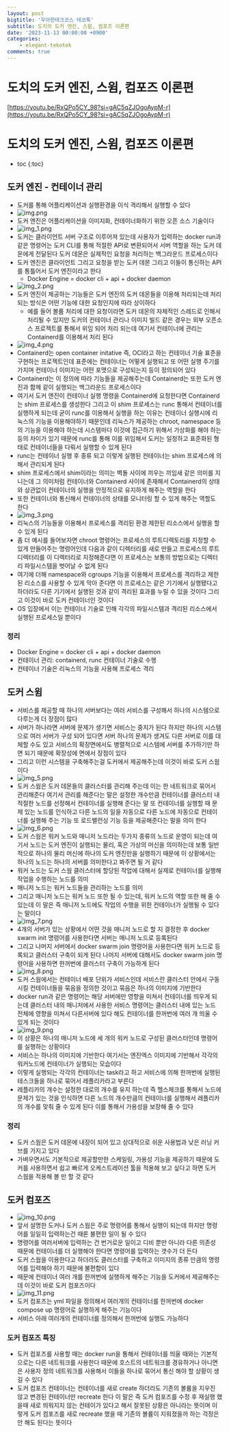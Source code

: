 ```yaml
---
layout: post
bigtitle: '우아한테크코스 테코톡'
subtitle: 도치의 도커 엔진, 스윔, 컴포즈 이론편
date: '2023-11-13 00:00:00 +0900'
categories:
    - elegant-tekotok
comments: true
---
```


# 도치의 도커 엔진, 스윔, 컴포즈 이론편
[https://youtu.be/RxQPo5CY_98?si=gAC5qZJOgoAypM-r](https://youtu.be/RxQPo5CY_98?si=gAC5qZJOgoAypM-r)

# 도치의 도커 엔진, 스윔, 컴포즈 이론편
* toc
{:toc}

## 도커 엔진 - 컨테이너 관리
+ 도커를 통해 어플리케이션과 실행환경을 이식 격리해서 실행할 수 있다
+ ![img.png](../../../assets/img/elegant-tekotok/TOCHI-DockerEngine-Swim-Compose-Theory.png)
+ 도커 엔진은 어플리케이션을 이미지화, 컨테이너화하기 위한 오픈 소스 기술이다
+ ![img_1.png](../../../assets/img/elegant-tekotok/TOCHI-DockerEngine-Swim-Compose-Theory1.png)
+ 도커는 클라이언트 서버 구조로 이루어져 있는데 사용자가 입력하는 docker run과 같은 명령어는 도커 CLI를 통해 적절한 API로 변환되어서 서버 역할을 하는 도커 데몬에게 전달된다 도커 데몬은 실제적인 요청을 처리하는
  백그라운드 프로세스이다 
+ 도커 엔진은 클라이언트 그리고 요청을 받는 도커 데몬 그리고 이들이 통신하는 API를 통틀어서 도커 엔진이라고 한다
  + Docker Engine = docker cli + api + docker daemon
+ ![img_2.png](../../../assets/img/elegant-tekotok/TOCHI-DockerEngine-Swim-Compose-Theory2.png)
+ 도커 엔진이 제공하는 기능들은 도커 엔진의 도커 데몬들을 이용해 처리되는데 처리 되는 방식은 어떤 기능에 대한 요청인지에 따라 상이하다
  + 예를 들어 볼륨 처리에 대한 요청이라면 도커 데몬의 자체적인 스레드로 인해서 처리될 수 있지만 도커의 컨테이너 관리나 이미지 빌드 같은 경우는 외부 오픈소스 프로젝트를 통해서 위임 되어 처리 되는데
    여기서 컨테이너에 관리는 Containerd를 이용해서 처리 된다
+ ![img_4.png](../../../assets/img/elegant-tekotok/TOCHI-DockerEngine-Swim-Compose-Theory4.png)
+ Containerd는 open container initative 즉, OCI라고 하는 컨테이너 기술 표준을 구현하는 프로젝트인데 표준에는 컨테이너는 어떻게 실행되고 또 어떤 실행 주기를 가지며 컨테이너 이미지는 어떤 포맷으로 구성되는지 등이 정의되어 있다
+ Containerd는 이 정의에 따라 기능들을 제공해주는데 Containerd는 또한 도커 엔진과 함께 같이 실행되는 백그라운드 프로세스이다
+ 여기서 도커 엔진이 컨테이너 실행 명령을 Containerd에 요청한다면 Containerd는 shim 프로세스를 생성한다 그리고 이 shim 프로세스는 runc 통해서 컨테이너를 실행하게 되는데 굳이 runc를 이용해서 실행을 하는 이유는 
컨테이너 실행시에 리눅스의 기능을 이용해야하기 때문인데 리눅스가 제공하는 chroot, namespace 등의 기능을 이용해야 하는데 시스템마다 이것에 접근하기 위해서 가상화를 해야 하는 등의 차이가 있기 때문에 runc를 통해 이를 위임해서 
도커는 일정하고 표준화된 형태로 컨테이너들을 다뤄서 실행할 수 있게 된다
+ runc는 컨테이너 실행 후 종류 되고 이렇게 실행된 컨테이너는 shim 프로세스에 의해서 관리되게 된다 
+ shim 프로세스에서 shim이라는 의미는 벽돌 사이에 끼우는 끼임새 같은 의미를 지니는데 그 의미처럼 컨테이너와 Containerd 사이에 존재해서 Containerd의 상태와 상관없이 컨테이너의 실행을 안정적으로 유지하게 해주는 역할을 한다
+ 또한 컨테이너와 통신해서 컨테이너의 상태를 모니터링 할 수 있게 해주는 역할도 한다
+ ![img_3.png](../../../assets/img/elegant-tekotok/TOCHI-DockerEngine-Swim-Compose-Theory3.png)
+ 리눅스의 기능들을 이용해서 프로세스를 격리된 환경 제한된 리소스에서 실행을 할 수 있게 된다
+ 좀 더 예시를 들어보자면 chroot 명령어는 프로세스의 루트디렉토리를 지정할 수 있게 만들어주는 명령어인데 다음과 같이 디렉터리를 새로 만들고 프로세스의 루트 디렉터리를 이 디렉터리로 지정해준다면
  이 프로세스는 보통의 방법으로는 디렉터리 파일시스템을 벗어날 수 없게 된다 
+ 여기에 더해 namespace와 cgroups 기능을 이용해서 프로세스를 격리하고 제한된 리소스를 사용할 수 있게 막아 준다면 이 프로세스는 같은 기기에서 실행됐다고 하더라도 다른 기기에서 실행된 것과 같이 격리된 효과를 누릴 수 있을 것이다 
그리고 이것이 바로 도커 컨테이너인 것이다
+ OS 입장에서 이는 컨테이너 기술로 인해 각각의 파일시스템과 격리된 리소스에서 실행된 프로세스일 뿐이다

### 정리
+ Docker Engine = docker cli + api + docker daemon
+ 컨테이너 관리: containerd, runc 컨테이너 기술로 수행
+ 컨테이너 기술은 리눅스의 기능을 사용해 프로세스 격리

## 도커 스윔
+ 서비스를 제공할 때 하나의 서버보다는 여러 서비스를 구성해서 하나의 시스템으로 다루는게 더 장점이 많다
+ 서버가 하나라면 서버에 문제가 생기면 서비스는 중지가 된다 하지만 하나의 시스템으로 여러 서버가 구성 되어 있다면 서버 하나의 문제가 생겨도 다른 서버로 이를 대체할 수도 있고 서비스의 확장면에서도 병렬적으로 시스템에 서버를 추가하기만 
하면 되기 때문에 확장성에 면에서 장점이 있다
+ 그리고 이런 시스템을 구축해주는걸 도커에서 제공해주는데 이것이 바로 도커 스웜이다
+ ![img_5.png](../../../assets/img/elegant-tekotok/TOCHI-DockerEngine-Swim-Compose-Theory5.png)
+ 도커 스웜은 도커 데몬들의 클러스터를 관리해 주는데 이는 한 네트워크로 묶어서 관리해준다 여기서 관리를 해준다는 말은 설정한 개수만큼 컨테이너를 클러스터 내 적절한 노드를 선정해서 컨테이너를 실행해 준다는 말 
또 컨테이너를 실행할 때 문제 있는 노드를 인식하고 다른 노드의 일을 자동으로 다른 노드에 자동으로 컨테이너를 실행해 주는 기능 또 로드밸런싱 기능 등을 제공해준다는 말을 의미 한다
+ ![img_6.png](../../../assets/img/elegant-tekotok/TOCHI-DockerEngine-Swim-Compose-Theory6.png)
+ 도커 스웜은 워커 노드와 매니저 노드라는 두가지 종류의 노드로 운영이 되는데 여기서 노드는 도커 엔진이 실행되는 물리, 혹은 가상의 머신을 의미하는데 보통 일반적으로 하나의 물리 머신에 하나의 도커 엔진만을 실행하기 때문에
  이 상황에서는 하나의 노드는 하나의 서버를 의미한다고 봐주면 될 거 같다
+ 워커 노드는 도커 스웜 클러스터에 할당된 작업에 대해서 실제로 컨테이너를 실행해 작업을 수행하는 노드를 의미
+ 매니저 노드는 워커 노드들을 관리하는 노드를 의미
+ 그리고 매니저 노드는 워커 노드 또한 될 수 있는데, 워커 노드의 역할 또한 해 줄 수 있는데 이 말은 즉 매니저 노드에도 작업의 수행을 위한 컨테이너가 실행될 수 있다는 말이다
+ ![img_7.png](../../../assets/img/elegant-tekotok/TOCHI-DockerEngine-Swim-Compose-Theory7.png)
+ 4개의 서버가 있는 상황에서 어떤 것을 매니저 노드로 할 지 결정한 후 docker swarm init 명령어를 사용한다면 서버는 매니저 노드로 등록된다
+ 그리고 나머지 서버에서 docker swarm join 명령어을 사용한다면 워커 노드로 등록되고 클러스터 구축이 되게 된다 나머지 서버에 대해서도 docker swarm join 명령어을 사용하면 한꺼번에 클러스터 구축이 가능하게 된다
+ ![img_8.png](../../../assets/img/elegant-tekotok/TOCHI-DockerEngine-Swim-Compose-Theory8.png)
+ 도커 스웜에서는 컨테이너 배포 단위가 서비스인데 서비스란 클러스터 안에서 구동시킬 컨테이너들을 묶음을 정의한 것이고 묶음은 하나의 이미지에 기반한다
+ docker run과 같은 명령어는 해당 서버에만 영향을 미쳐서 컨테이너를 띄우게 되는데 클러스터 내의 매니저에서 사용한 서비스 명령어는 클러스터 내에 있는 노드 전체에 영향을 미쳐서 다른서버에 있다 해도 컨테이너를 한꺼번에 여러 개
  띄울 수 있게 되는 것이다 
+ ![img_9.png](../../../assets/img/elegant-tekotok/TOCHI-DockerEngine-Swim-Compose-Theory9.png)
+ 이 상황은 하나의 매니저 노드에 세 개의 워커 노드로 구성된 클러스터인데 명령어를 실행하는 상황이다
+ 서비스는 하나의 이미지에 기반한다 여기서는 엔진엑스 이미지에 기반해서 각각의 워커노드에 컨테이너가 실행되는 모습이다
+ 이렇게 실행되는 각각의 컨테이너는 task라고 하고 서비스에 의해 한꺼번에 실행된 테스크들을 하나로 묶어서 레플리카라고 부른다
+ 레플리카의 개수는 설정한 대로의 개수를 유지 하는데 즉 헬스체크를 통해서 노드에 문제가 있는 것을 인식하면 다른 노드의 개수만큼의 컨테이너를 실행해서 레플리카의 개수를 맞춰 줄 수 있게 된다 이를 통해서 가용성을 보장해 줄 수 있다

### 정리
+ 도커 스웜은 도커 데몬에 내장이 되어 있고 상대적으로 쉬운 사용법과 낮은 러닝 커브를 가지고 있다
+ 가벼우면서도 기본적으로 제공할만한 스케일링, 가용성 기능을 제공하기 때문에 도커를 사용하면서 쉽고 빠르게 오케스트레이션 툴을 적용해 보고 싶다고 하면 도커 스웜을 적용해 볼 만 할 것 같다

## 도커 컴포즈
+ ![img_10.png](../../../assets/img/elegant-tekotok/TOCHI-DockerEngine-Swim-Compose-Theory10.png)
+ 앞서 설명한 도커나 도커 스웜은 주로 명령어를 통해서 실행이 되는데 하지만 명령어를 일일히 입력하는건 때론 불편한 일이 될 수 있다
+ 명령어를 여러서버에 입력하는 건 번거로운 일이고 디비 뿐만 아니라 다른 의존성 때문에 컨테이너를 더 실행해야 한다면 명령어를 입력하는 갯수가 더 든다
+ 도커 스웜을 이용한다고 하더라도 클러스터를 구축하고 이미지의 종류 만큼의 명령어를 입력해야 하기 때문에 불편함이 있다
+ 때문에 컨테이너 여러 개를 한꺼번에 실행하게 해주는 기능을 도커에서 제공해주는데 이것이 바로 도커 컴포즈이다
+ ![img_11.png](../../../assets/img/elegant-tekotok/TOCHI-DockerEngine-Swim-Compose-Theory11.png)
+ 도커 컴포즈는 yml 파일을 정의해서 여러개의 컨테이너를 한꺼번에 docker compose up 명령어로 실행하게 해주는 기능이다
+ 서비스 아래 여러개의 컨테이너를 정의해서 한꺼번에 실행도 가능하다

### 도커 컴포즈 특징
+ 도커 컴포즈를 사용할 때는 docker run을 통해서 컨테이너를 띄울 때와는 기본적으로는 다른 네트워크를 사용한다
  때문에 호스트의 네트워크를 경유하거나 아니면은 사용자 정의 네트워크를 사용해서 이들을 하나로 묶어서 통신 해야 할 상황이 생길 수 있다
+ 도커 컴포즈 컨테이너는 컨테이너를 새로 create 하더라도 기존의 볼륨을 지우진 않고 변경된 컨테이너만 recreate 한다 이 말은 즉 도커 컴포즈를 수정 후 재실행 했을때 새로 띄워지지 않는 컨테이가 있다고 해서 잘못된 상황은 아니라는 뜻이며
  이렇게 도커 컴포즈를 새로 recreate 했을 때 기존의 볼륨이 지워졌을까 하는 걱정은 안 해도 된다는 뜻이다
